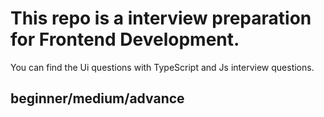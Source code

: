 # This repo is a interview preparation for Frontend Development.

You can find the Ui questions with TypeScript and Js interview questions.

## beginner/medium/advance
